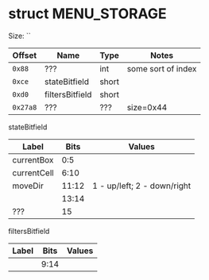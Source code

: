 # struct MENU_STORAGE

Size: ``

| Offset   | Name            | Type  | Notes |
| -------- | --------------- | ----- | ----- |
| `0x88`   | ???             | int   | some sort of index |
| `0xce`   | stateBitfield   | short | |
| `0xd0`   | filtersBitfield | short | |
| `0x27a8` | ???             | ???   | size=0x44 |

stateBitfield

| Label       | Bits | Values |
| ----------- | ---- | ------ |
| currentBox  | 0:5  | |
| currentCell | 6:10 | |
| moveDir     | 11:12 | 1 - up/left; 2 - down/right |
|  | 13:14 | |
| ??? | 15 | |

filtersBitfield

| Label       | Bits | Values |
| ----------- | ---- | ------ |
| | 9:14 | |